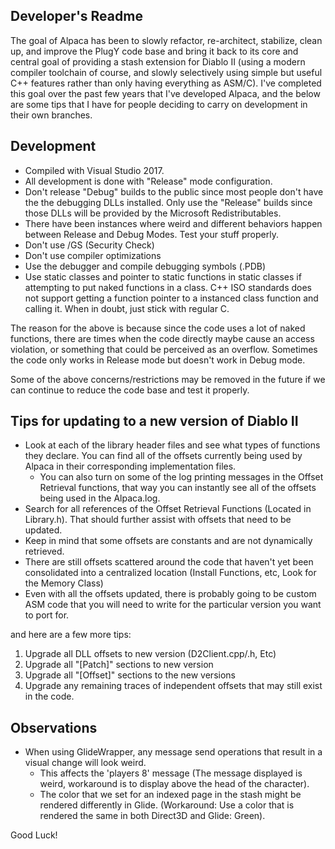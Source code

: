 ## Developer's Readme

The goal of Alpaca has been to slowly refactor, re-architect, stabilize,
clean up, and improve the PlugY code base and bring it back to its core
and central goal of providing a stash extension for Diablo II (using
a modern compiler toolchain of course, and slowly selectively using
simple but useful C++ features rather than only having everything as
ASM/C). I've completed this goal over the past few years that I've developed
Alpaca, and the below are some tips that I have for people deciding to carry
on development in their own branches.

## Development

- Compiled with Visual Studio 2017.
- All development is done with "Release" mode configuration.
- Don't release "Debug" builds to the public since most people
  don't have the the debugging DLLs installed. Only use the "Release"
  builds since those DLLs will be provided by the Microsoft Redistributables.
- There have been instances where weird and different behaviors happen between
  Release and Debug Modes. Test your stuff properly.
- Don't use /GS (Security Check)
- Don't use compiler optimizations
- Use the debugger and compile debugging symbols (.PDB)
- Use static classes and pointer to static functions in static classes
  if attempting to put naked functions in a class. C++ ISO standards
  does not support getting a function pointer to a instanced class function
  and calling it. When in doubt, just stick with regular C.

The reason for the above is because since the code uses a lot of
naked functions, there are times when the code directly maybe cause
an access violation, or something that could be perceived as an overflow.
Sometimes the code only works in Release mode but doesn't work in Debug mode.

Some of the above concerns/restrictions may be removed in the future if we can
continue to reduce the code base and test it properly.

## Tips for updating to a new version of Diablo II

- Look at each of the library header files and see what types of functions they declare.
  You can find all of the offsets currently being used by Alpaca in their corresponding
  implementation files.
  - You can also turn on some of the log printing messages in the Offset Retrieval functions,
    that way you can instantly see all of the offsets being used in the Alpaca.log.
- Search for all references of the Offset Retrieval Functions (Located in Library.h).
  That should further assist with offsets that need to be updated.
- Keep in mind that some offsets are constants and are not dynamically retrieved.
- There are still offsets scattered around the code that haven't yet been consolidated
  into a centralized location (Install Functions, etc, Look for the Memory Class)
- Even with all the offsets updated, there is probably going to be custom ASM code that
  you will need to write for the particular version you want to port for.

and here are a few more tips:

1. Upgrade all DLL offsets to new version (D2Client.cpp/.h, Etc)
1. Upgrade all "[Patch]" sections to new version
1. Upgrade all "[Offset]" sections to the new versions
1. Upgrade any remaining traces of independent offsets that may still exist in the code.

## Observations

- When using GlideWrapper, any message send operations that result in a visual change will look weird.
  - This affects the 'players 8' message (The message displayed is weird,
    workaround is to display above the head of the character).
  - The color that we set for an indexed page in the stash might be rendered differently in Glide.
    (Workaround: Use a color that is rendered the same in both Direct3D and Glide: Green).

Good Luck!
